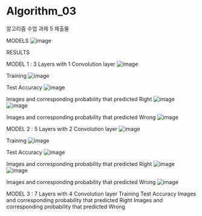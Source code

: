 # Algorithm_03

알고리즘 수업 과제 5 제출물

MODELS
![image](https://user-images.githubusercontent.com/56252247/173538002-23fdcb50-2355-45b5-a68f-a5155554ec63.png)



RESULTS


MODEL 1 : 3 Layers with 1 Convolution layer
![image](https://user-images.githubusercontent.com/56252247/173538154-42f44e0f-d7de-428d-b2a8-9518bec69c2f.png)

Training
![image](https://user-images.githubusercontent.com/56252247/173535534-eed3cca0-0fdc-4cf6-a7c3-06d25b39f585.png)

Test Accuracy
![image](https://user-images.githubusercontent.com/56252247/173535708-096f58c9-ff83-4e18-9097-b24193d2352d.png)

Images and corresponding probability that predicted Right
![image](https://user-images.githubusercontent.com/56252247/173535889-6ebedc49-e184-45f2-9529-1a9ee6f141f7.png)
![image](https://user-images.githubusercontent.com/56252247/173536078-6588ac98-0bdd-438d-b8d5-60123768130e.png)

Images and corresponding probability that predicted Wrong
![image](https://user-images.githubusercontent.com/56252247/173536180-c4c30aa7-9c3b-465e-8075-f90798c0bf86.png)



MODEL 2 : 5 Layers with 2 Convolution layer
![image](https://user-images.githubusercontent.com/56252247/173538191-fed208a8-636e-45a1-8790-04fdfbc3cf5c.png)

Training
![image](https://user-images.githubusercontent.com/56252247/173537794-c8a3d8fe-1f18-47a0-9b3c-213120b8ba5b.png)

Test Accuracy
![image](https://user-images.githubusercontent.com/56252247/173538313-e18dcaab-1561-407b-a944-0b19f3ad42f7.png)

Images and corresponding probability that predicted Right
![image](https://user-images.githubusercontent.com/56252247/173538548-c7613cd1-cf97-4dee-a1b4-7cf1d3f312f8.png)
![image](https://user-images.githubusercontent.com/56252247/173538503-e79e2a69-c5ad-4ede-afdb-9b5515a73290.png)

Images and corresponding probability that predicted Wrong
![image](https://user-images.githubusercontent.com/56252247/173538637-4c9770ce-5627-4392-be82-ca18a2f3a704.png)



MODEL 3 : 7 Layers with 4 Convolution layer
Training
Test Accuracy
Images and corresponding probability that predicted Right
Images and corresponding probability that predicted Wrong
